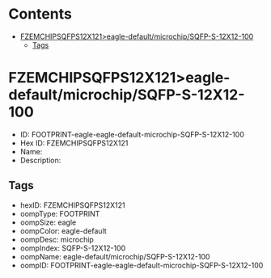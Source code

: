 



Contents
========

* [FZEMCHIPSQFPS12X121>eagle-default/microchip/SQFP-S-12X12-100](#fzemchipsqfps12x121eagle-defaultmicrochipsqfp-s-12x12-100)
	* [Tags](#tags)

# FZEMCHIPSQFPS12X121>eagle-default/microchip/SQFP-S-12X12-100

- ID: FOOTPRINT-eagle-eagle-default-microchip-SQFP-S-12X12-100
- Hex ID: FZEMCHIPSQFPS12X121
- Name: 
- Description: 

## Tags

- hexID: FZEMCHIPSQFPS12X121
- oompType: FOOTPRINT
- oompSize: eagle
- oompColor: eagle-default
- oompDesc: microchip
- oompIndex: SQFP-S-12X12-100
- oompName: eagle-default/microchip/SQFP-S-12X12-100
- oompID: FOOTPRINT-eagle-eagle-default-microchip-SQFP-S-12X12-100

